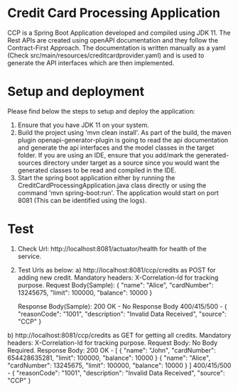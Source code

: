 # Credit Card Processing Application

CCP is a Spring Boot Application developed and compiled using JDK 11.
The Rest APIs are created using openAPI documentation and they follow the Contract-First Approach. The documentation is written manually as a yaml (Check src/main/resources/creditcardprovider.yaml) and is used to generate the API interfaces which are then implemented.


# Setup and deployment

Please find below the steps to setup and deploy the application:
1. Ensure that you have JDK 11 on your system.
2. Build the project using 'mvn clean install'. As part of the build, the maven plugin openapi-generator-plugin is going to read the api documentation and generate the api interfaces and the model classes in the target folder.
If you are using an IDE, ensure that you add/mark the generated-sources directory under target as a source since you would want the generated classes to be read and compiled in the IDE.
3. Start the spring boot application either by running the CreditCardProcessingApplication.java class directly or using the command 'mvn spring-boot:run'.
The application would start on port 8081 (This can be identified using the logs).

# Test
1. Check Url: http://localhost:8081/actuator/health for health of the service.
2. Test Urls as below:
 a) http://localhost:8081/ccp/credits as POST for adding new credit.
    Mandatory headers: X-Correlation-Id for tracking purpose.
    Request Body(Sample):
        {
          "name": "Alice",
          "cardNumber": 13245675,
          "limit": 100000,
          "balance": 10000
        }

    Response Body(Sample):
    200 OK - No Response Body
    400/415/500 -
        {
          "reasonCode": "1001",
          "description": "Invalid Data Received",
          "source": "CCP"
        }

 b) http://localhost:8081/ccp/credits as GET for getting all credits.
    Mandatory headers: X-Correlation-Id for tracking purpose.
    Request Body: No Body Required.
    Response Body:
    200 OK -
        [
          {
            "name": "John",
            "cardNumber": 654428635281,
            "limit": 100000,
            "balance": 10000
          }
          {
            "name": "Alice",
            "cardNumber": 13245675,
            "limit": 100000,
            "balance": 10000
          }
        ]
    400/415/500 -
        {
          "reasonCode": "1001",
          "description": "Invalid Data Received",
          "source": "CCP"
        }


